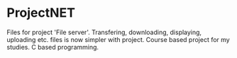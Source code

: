 # ProjectNET
Files for project 'File server'. Transfering, downloading, displaying, uploading etc. files is now simpler with project. Course based project for my studies.
C based programming.
